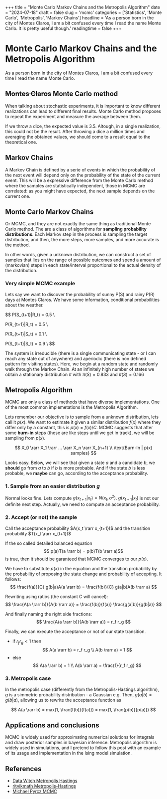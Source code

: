 +++
title = "Monte Carlo Markov Chains and the Metropolis Algorithm"
date = "2024-07-18"
draft = false
slug = 'mcmc'
categories = ['Statistics', 'Monte Carlo', 'Metropolis', 'Markov Chains']
headline = 'As a person born in the city of Montes Claros, I am a bit confused every time I read the name Monte Carlo. It is pretty useful though.'
readingtime = false
+++

# Monte Carlo Markov Chains and the Metropolis Algorithm

As a person born in the city of Montes Claros, I am a bit confused every time I read the name Monte Carlo.

## ~~Montes Claros~~ Monte Carlo method

When talking about stochastic experiments, it is important to know different realizations can lead to different final results. Monte Carlo method proposes to repeat the experiment and measure the average between them. 

If we throw a dice, the expected value is 3.5. Altough, in a single realization, this could not be the result. After throwing a dice a million times and averaging the obtained values, we should come to a result equal to the theoretical one.

## Markov Chains

A Markov Chain is defined by a serie of events in which the probability of the next event will depend only on the probability of the state of the current event. This will be a expressive difference from the Monte Carlo method where the samples are statistically independent, those in MCMC are correlated: as you might have expected, the next sample depends on the current one.

## Monte Carlo Markov Chains

Or MCMC, and they are not exactly the same thing as traditional Monte Carlo method. The are a class of algorithms for **sampling probability distributions**. Each Markov step in the process is sampling the target distribution, and then, the more steps, more samples, and more accurate is the method.

In other words, given a unknown distribution, we can construct a set of samples that lies on the range of possible outcomes and spend a amount of (markovian) steps in each state/interval proportional to the actual density of the distribution.

### Very simple MCMC example

Lets say we want to discover the probability of sunny P(S) and rainy P(R) days at Montes Claros. We have some information, conditional probabilities about the weather.

$$ 
P(S_{t+1}|R_t) = 0.5 \\

P(R_{t+1}|R_t) = 0.5 \\

P(R_{t+1}|S_t) = 0.1 \\

P(S_{t+1}|S_t) = 0.9 \\
$$

The system is irreducible (there is a single communicating state - or I can reach any state out of anywhere) and aperiodic (there is non defined pattern for visiting states). Here, we begin at a random state and randomly walk through the Markov Chain. At an infinitely high number of states we obtain a stationary distribution $\pi$ with $\pi(S)=0.833$ and $\pi(S)=0.166$ 

## Metropolis Algorithm
MCMC are only a class of methods that have diverse implementations. One of the most common implemetations is the Metropolis Algorithm. 

Lets remember our objective is to sample from a unknown distribution, lets call it $p(x)$. We want to estimate it given a similar distribution $f(x)$ where they differ only by a constant, this is $p(x)=f(x)/C$.
MCMC suggests that after some **burn-in** steps (these are like steps until we get in track), we will be sampling from $p(x)$.

$$
X_0 \rarr X_1 \rarr ... \rarr X_n \rarr X_{n+1} \\
\text{Burn-In | p(x) samples}
$$

Looks easy. Below, we will see that given a state $a$ and a candidate $b$, we **should** go from $a$ to $b$ if $b$ is more probable. And if the state $b$ is less probable, we **maybe** can go, according to the acceptance probability. 

### 1. Sample from an easier distribution $g$
Normal looks fine. Lets compute $g(x_{t+1}|x_t) = N(x_t, \sigma ^2)$. $g(x_{t+1}|x_t)$ is not our definite next step. Actually, we need to compute an acceptance probability.

### 2. Accept (or not) the sample
Call the acceptance probability $A(x_t \rarr x_{t+1})$ and the transition probability  $T(x_t \rarr x_{t+1})$

If the so called detailed balanced equation
$$ p(a)T(a \rarr b) = p(b)T(b \rarr a)$$
is true, then it should be garanteed that MCMC converges to our $p(x)$. 

We have to substitute $p(x)$ in the equation and the transition probability by the probability of proposing the state change and probability of accepting. It follows:
$$
\frac{f(a)}{C} g(b|a)A(a \rarr b) = \frac{f(b)}{C} g(a|b)A(b \rarr a)
$$

Rewriting using ratios (the constant C will cancel):
$$
\frac{A(a \rarr b)}{A(b \rarr a)} = \frac{f(b)}{f(a)} \frac{g(a|b)}{g(b|a)}
$$

And finally naming the right side fractions:
$$
\frac{A(a \rarr b)}{A(b \rarr a)} = r_f r_g
$$

Finally, we can execute the acceptance or not of our state transition.
- if $r_f r_g \lt 1$ then
$$
    A(a \rarr b) = r_f r_g \\
    A(b \rarr a) = 1
$$
- else 
$$
    A(a \rarr b) = 1 \\
    A(b \rarr a) = \frac{1}{r_f r_g}
$$

### 3. Metropolis case
In the metropolis case (differently from the Metropolis-Hastings algorithm), $g$ is a simmetric probability distribution - a Gaussian e.g. Then, $g(a|b) = g(b|a)$, allowing us to rewrite the acceptance function as

$$
A(a \rarr b) = max(1, \frac{f(b)}{f(a)}) = max(1, \frac{p(b)}{p(a)})
$$

## Applications and conclusions

MCMC is widely used for approximating numerical solutions for integrals and draw posterior samples in bayesian inference. Metropolis algorithm is widely used in simulations, and I pretend to follow this post with an example of its usage and implementation in the Ising model simulation.

## References
- [Data Witch Metropolis Hastings](https://blog.djnavarro.net/posts/2023-04-12_metropolis-hastings/)
- [ritvikmath Metropolis-Hastings](https://www.youtube.com/watch?v=yCv2N7wGDCw)
- [Michael Pyrcz MCMC](https://www.youtube.com/watch?v=7QX-yVboLhk)